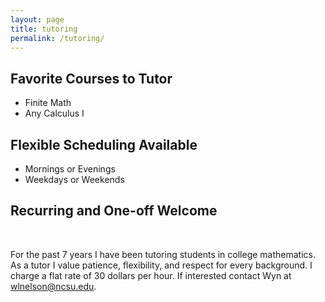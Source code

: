 ```yaml
---
layout: page
title: tutoring
permalink: /tutoring/
---
```


<h2>Favorite Courses to Tutor</h2>
<ul>
   <li>Finite Math</li>
   <li>Any Calculus I</li>
</ul>
<h2>Flexible Scheduling Available</h2>
 <ul>
   <li>Mornings or Evenings</li>
   <li>Weekdays or Weekends</li>
</ul>
<h2>Recurring and One-off Welcome</h2>
     
<br />

For the past 7 years I have been tutoring students in college mathematics. 
As a tutor I value patience, flexibility, and respect for every background.
I charge a flat rate of 30 dollars per hour.
If interested contact Wyn at wlnelson@ncsu.edu.

